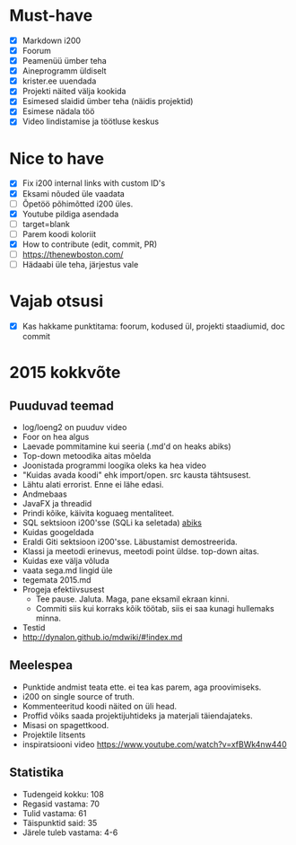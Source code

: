 # Must-have

- [x] Markdown i200
- [x] Foorum
- [x] Peamenüü ümber teha
- [x] Aineprogramm üldiselt
- [x] krister.ee uuendada
- [x] Projekti näited välja kookida
- [x] Esimesed slaidid ümber teha (näidis projektid)
- [x] Esimese nädala töö
- [x] Video lindistamise ja töötluse keskus

# Nice to have

- [x] Fix i200 internal links with custom ID's
- [x] Eksami nõuded üle vaadata
- [ ] Õpetöö põhimõtted i200 üles.
- [x] Youtube pildiga asendada
- [ ] target=blank
- [ ] Parem koodi koloriit
- [x] How to contribute (edit, commit, PR)
- [ ] https://thenewboston.com/
- [ ] Hädaabi üle teha, järjestus vale

# Vajab otsusi

- [x] Kas hakkame punktitama: foorum, kodused ül, projekti staadiumid, doc commit

# 2015 kokkvõte

## Puuduvad teemad

- log/loeng2 on puuduv video
- Foor on hea algus
- Laevade pommitamine kui seeria (.md'd on heaks abiks)
- Top-down metoodika aitas mõelda
- Joonistada programmi loogika oleks ka hea video
- "Kuidas avada koodi" ehk import/open. src kausta tähtsusest.
- Lähtu alati errorist. Enne ei lähe edasi.
- Andmebaas
- JavaFX ja threadid
- Prindi kõike, käivita koguaeg mentaliteet.
- SQL sektsioon i200'sse (SQLi ka seletada) [abiks](http://www.w3schools.com/sql/sql_injection.asp)
- Kuidas googeldada
- Eraldi Giti sektsioon i200'sse. Läbustamist demostreerida.
- Klassi ja meetodi erinevus, meetodi point üldse. top-down aitas.
- Kuidas exe välja võluda
- vaata sega.md lingid üle
- tegemata 2015.md
- Progeja efektiivsusest
    * Tee pause. Jaluta. Maga, pane eksamil ekraan kinni.
    * Commiti siis kui korraks kõik töötab, siis ei saa kunagi hullemaks minna.
- Testid
- http://dynalon.github.io/mdwiki/#!index.md

## Meelespea

- Punktide andmist teata ette. ei tea kas parem, aga proovimiseks.
- i200 on single source of truth.
- Kommenteeritud koodi näited on üli head.
- Proffid võiks saada projektijuhtideks ja materjali täiendajateks.
- Misasi on spagettkood.
- Projektile litsents
- inspiratsiooni video https://www.youtube.com/watch?v=xfBWk4nw440

## Statistika

- Tudengeid kokku: 108
- Regasid vastama: 70
- Tulid vastama: 61
- Täispunktid said: 35
- Järele tuleb vastama: 4-6
